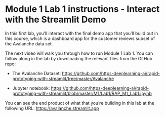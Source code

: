 #  Module 1 Lab 1 instructions - Interact with the Streamlit Demo

In this first lab, you'll interact with the final demo app that you'll build out in this course, which is a dashboard app for the customer reviews subset of the Avalanche data set.

The next video will walk you through how to run Module 1 Lab 1. You can follow along in the lab by downloading the relevant files from the GitHub repo:

- The Avalanche Dataset: https://github.com/https-deeplearning-ai/rapid-prototyping-with-streamlit/tree/master/Avalanche

- Jupyter notebook: https://github.com/https-deeplearning-ai/rapid-prototyping-with-streamlit/blob/master/M1/Lab1/RAP_M1_Lab1.ipynb

You can see the end product of what that you’re building in this lab at the following URL: 
https://avalanche.streamlit.app

